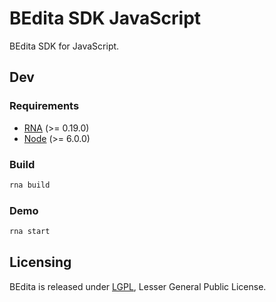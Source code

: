 # BEdita SDK JavaScript

BEdita SDK for JavaScript.

## Dev

### Requirements

* [RNA](https://gitlab.com/chialab/rna-cli) (>= 0.19.0)
* [Node](https://nodejs.org) (>= 6.0.0)

### Build

```sh
rna build
```

### Demo

```sh
rna start
```

## Licensing

BEdita is released under [LGPL](/bedita/bedita-sdk-js/blob/master/LICENSE.LGPL), Lesser General Public License.
